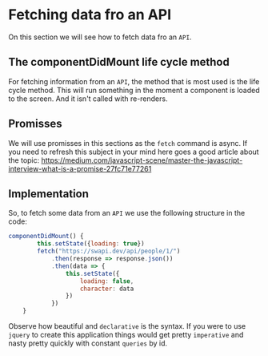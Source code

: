 # Fetching data fro an API
On this section we will see how to fetch data fro an `API`.

## The componentDidMount life cycle method
For fetching information from an `API`, the method that is most used is the life cycle method. This will run something in the moment a component is loaded to the screen. And it isn't called with re-renders.

## Promisses
We will use promisses in this sections as the `fetch` command is async. If you need to refresh this subject in your mind here goes a good article about the topic:
https://medium.com/javascript-scene/master-the-javascript-interview-what-is-a-promise-27fc71e77261

## Implementation
So, to fetch some data from an `API` we use the following structure in the code:

```javascript
componentDidMount() {
        this.setState({loading: true})
        fetch("https://swapi.dev/api/people/1/")
            .then(response => response.json())
            .then(data => {
                this.setState({
                    loading: false,
                    character: data
                })
            })
    }
```
Observe how beautiful and `declarative` is the syntax. If you were to use `jquery` to create this application things would get pretty `imperative` and nasty pretty quickly with constant `queries` by id.



